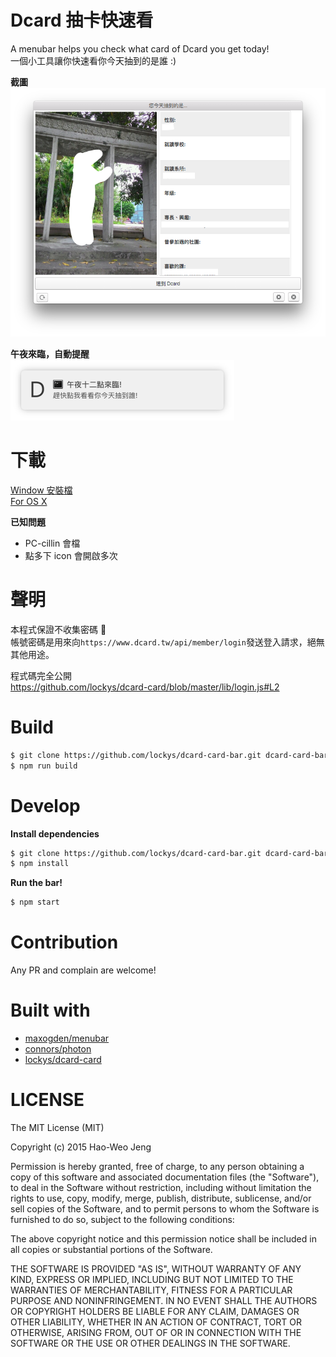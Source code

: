 Dcard 抽卡快速看
==
A menubar helps you check what card of Dcard you get today!  
一個小工具讓你快速看你今天抽到的是誰 :)


**截圖**  
![](./media/shot.png)

**午夜來臨，自動提醒**  
![](./media/notifier.png)

# 下載
[Window 安裝檔](https://github.com/lockys/dcard-bar/releases/download/0.0.2/dcard-bar-setup.exe)  
[For OS X](https://github.com/lockys/dcard-bar/releases/download/0.0.2/dcard-card-bar.zip)

**已知問題**  
- PC-cillin 會檔
- 點多下 icon 會開啟多次

# 聲明
本程式保證不收集密碼 :pray:  
帳號密碼是用來向`https://www.dcard.tw/api/member/login`發送登入請求，絕無其他用途。

程式碼完全公開  
https://github.com/lockys/dcard-card/blob/master/lib/login.js#L2

# Build

```sh
$ git clone https://github.com/lockys/dcard-card-bar.git dcard-card-bar && cd dcard-card-bar
$ npm run build
```

# Develop

**Install dependencies**
```sh
$ git clone https://github.com/lockys/dcard-card-bar.git dcard-card-bar && cd dcard-card-bar
$ npm install
```

**Run the bar!**
```sh
$ npm start
```

# Contribution
Any PR and complain are welcome!

# Built with

- [maxogden/menubar](https://github.com/maxogden/menubar)
- [connors/photon](https://github.com/connors/photon)
- [lockys/dcard-card](https://github.com/lockys/dcard-card)

# LICENSE
The MIT License (MIT)

Copyright (c) 2015 Hao-Weo Jeng

Permission is hereby granted, free of charge, to any person obtaining a copy
of this software and associated documentation files (the "Software"), to deal
in the Software without restriction, including without limitation the rights
to use, copy, modify, merge, publish, distribute, sublicense, and/or sell
copies of the Software, and to permit persons to whom the Software is
furnished to do so, subject to the following conditions:

The above copyright notice and this permission notice shall be included in all
copies or substantial portions of the Software.

THE SOFTWARE IS PROVIDED "AS IS", WITHOUT WARRANTY OF ANY KIND, EXPRESS OR
IMPLIED, INCLUDING BUT NOT LIMITED TO THE WARRANTIES OF MERCHANTABILITY,
FITNESS FOR A PARTICULAR PURPOSE AND NONINFRINGEMENT. IN NO EVENT SHALL THE
AUTHORS OR COPYRIGHT HOLDERS BE LIABLE FOR ANY CLAIM, DAMAGES OR OTHER
LIABILITY, WHETHER IN AN ACTION OF CONTRACT, TORT OR OTHERWISE, ARISING FROM,
OUT OF OR IN CONNECTION WITH THE SOFTWARE OR THE USE OR OTHER DEALINGS IN THE
SOFTWARE.
